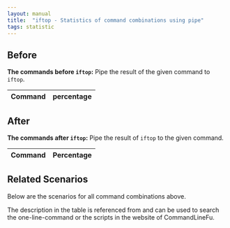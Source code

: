 ```yaml
---
layout: manual
title:  "iftop - Statistics of command combinations using pipe"
tags: statistic
---
```


## Before

__The commands before `iftop`:__ Pipe the result of the given command to `iftop`.

| Command | percentage |
|--------|--------|



## After

__The commands after `iftop`:__ Pipe the result of `iftop` to the given command.

| Command | Percentage | 
|-------|--------|



## Related Scenarios

Below are the scenarios for all command combinations above.

The description in the table is referenced from and can be used to search the one-line-command or the scripts in the website of CommandLineFu.




